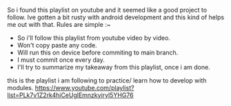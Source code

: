 So i found this playlist on youtube and it seemed like a good project to follow. Ive gotten a bit rusty with android development and this kind of helps me out with that.
Rules are simple :~
 - So i'll follow this playlist from youtube video by video. 
 - Won't copy paste any code.
 - Will run this on device before commiting to main branch.
 - I must commit once every day.
 - I'll try to summarize my takeaway from this playlist, once i am done.

this is the playlist i am following to practice/ learn how to develop with modules.
https://www.youtube.com/playlist?list=PLk7v1Z2rk4hiCeUglEmnzkyiryl5YHG76
